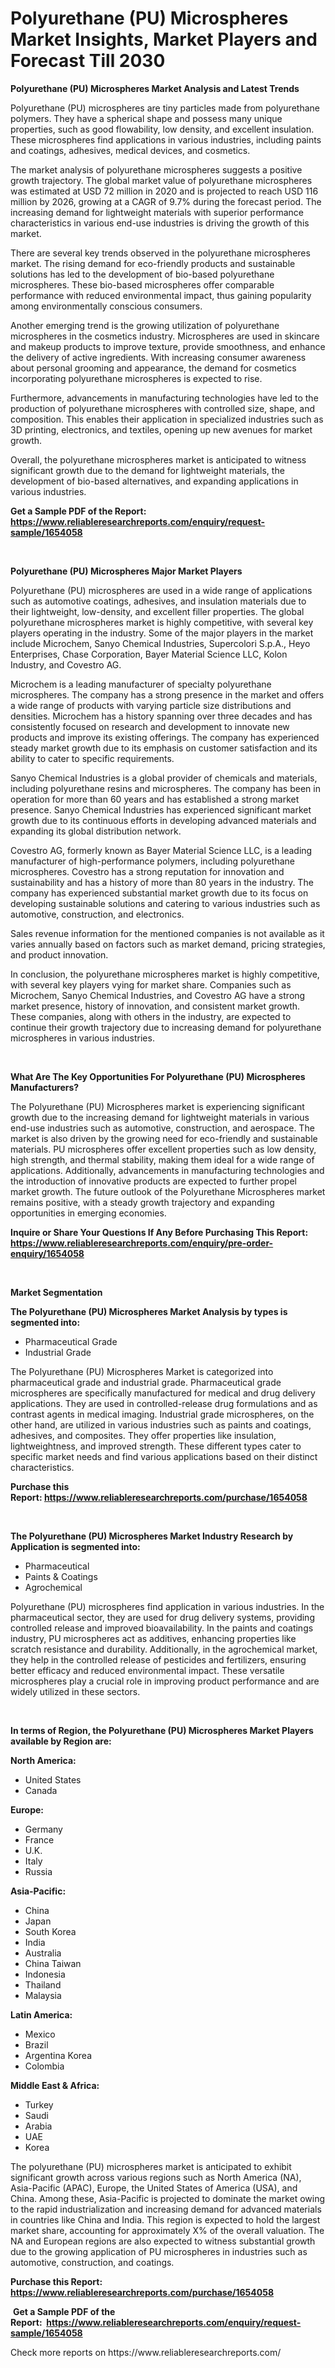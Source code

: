 <p><h1>Polyurethane (PU) Microspheres Market Insights, Market Players and Forecast Till 2030</h1></p><p><strong>Polyurethane (PU) Microspheres Market Analysis and Latest Trends</strong></p>
<p><p>Polyurethane (PU) microspheres are tiny particles made from polyurethane polymers. They have a spherical shape and possess many unique properties, such as good flowability, low density, and excellent insulation. These microspheres find applications in various industries, including paints and coatings, adhesives, medical devices, and cosmetics.</p><p>The market analysis of polyurethane microspheres suggests a positive growth trajectory. The global market value of polyurethane microspheres was estimated at USD 72 million in 2020 and is projected to reach USD 116 million by 2026, growing at a CAGR of 9.7% during the forecast period. The increasing demand for lightweight materials with superior performance characteristics in various end-use industries is driving the growth of this market.</p><p>There are several key trends observed in the polyurethane microspheres market. The rising demand for eco-friendly products and sustainable solutions has led to the development of bio-based polyurethane microspheres. These bio-based microspheres offer comparable performance with reduced environmental impact, thus gaining popularity among environmentally conscious consumers.</p><p>Another emerging trend is the growing utilization of polyurethane microspheres in the cosmetics industry. Microspheres are used in skincare and makeup products to improve texture, provide smoothness, and enhance the delivery of active ingredients. With increasing consumer awareness about personal grooming and appearance, the demand for cosmetics incorporating polyurethane microspheres is expected to rise.</p><p>Furthermore, advancements in manufacturing technologies have led to the production of polyurethane microspheres with controlled size, shape, and composition. This enables their application in specialized industries such as 3D printing, electronics, and textiles, opening up new avenues for market growth.</p><p>Overall, the polyurethane microspheres market is anticipated to witness significant growth due to the demand for lightweight materials, the development of bio-based alternatives, and expanding applications in various industries.</p></p>
<p><strong>Get a Sample PDF of the Report:&nbsp; <a href="https://www.reliableresearchreports.com/enquiry/request-sample/1654058">https://www.reliableresearchreports.com/enquiry/request-sample/1654058</a></strong></p>
<p>&nbsp;</p>
<p><strong>Polyurethane (PU) Microspheres Major Market Players</strong></p>
<p><p>Polyurethane (PU) microspheres are used in a wide range of applications such as automotive coatings, adhesives, and insulation materials due to their lightweight, low-density, and excellent filler properties. The global polyurethane microspheres market is highly competitive, with several key players operating in the industry. Some of the major players in the market include Microchem, Sanyo Chemical Industries, Supercolori S.p.A., Heyo Enterprises, Chase Corporation, Bayer Material Science LLC, Kolon Industry, and Covestro AG.</p><p>Microchem is a leading manufacturer of specialty polyurethane microspheres. The company has a strong presence in the market and offers a wide range of products with varying particle size distributions and densities. Microchem has a history spanning over three decades and has consistently focused on research and development to innovate new products and improve its existing offerings. The company has experienced steady market growth due to its emphasis on customer satisfaction and its ability to cater to specific requirements.</p><p>Sanyo Chemical Industries is a global provider of chemicals and materials, including polyurethane resins and microspheres. The company has been in operation for more than 60 years and has established a strong market presence. Sanyo Chemical Industries has experienced significant market growth due to its continuous efforts in developing advanced materials and expanding its global distribution network.</p><p>Covestro AG, formerly known as Bayer Material Science LLC, is a leading manufacturer of high-performance polymers, including polyurethane microspheres. Covestro has a strong reputation for innovation and sustainability and has a history of more than 80 years in the industry. The company has experienced substantial market growth due to its focus on developing sustainable solutions and catering to various industries such as automotive, construction, and electronics.</p><p>Sales revenue information for the mentioned companies is not available as it varies annually based on factors such as market demand, pricing strategies, and product innovation.</p><p>In conclusion, the polyurethane microspheres market is highly competitive, with several key players vying for market share. Companies such as Microchem, Sanyo Chemical Industries, and Covestro AG have a strong market presence, history of innovation, and consistent market growth. These companies, along with others in the industry, are expected to continue their growth trajectory due to increasing demand for polyurethane microspheres in various industries.</p></p>
<p>&nbsp;</p>
<p><strong>What Are The Key Opportunities For Polyurethane (PU) Microspheres Manufacturers?</strong></p>
<p><p>The Polyurethane (PU) Microspheres market is experiencing significant growth due to the increasing demand for lightweight materials in various end-use industries such as automotive, construction, and aerospace. The market is also driven by the growing need for eco-friendly and sustainable materials. PU microspheres offer excellent properties such as low density, high strength, and thermal stability, making them ideal for a wide range of applications. Additionally, advancements in manufacturing technologies and the introduction of innovative products are expected to further propel market growth. The future outlook of the Polyurethane Microspheres market remains positive, with a steady growth trajectory and expanding opportunities in emerging economies.</p></p>
<p><strong>Inquire or Share Your Questions If Any Before Purchasing This Report: <a href="https://www.reliableresearchreports.com/enquiry/pre-order-enquiry/1654058">https://www.reliableresearchreports.com/enquiry/pre-order-enquiry/1654058</a></strong></p>
<p>&nbsp;</p>
<p><strong>Market Segmentation</strong></p>
<p><strong>The Polyurethane (PU) Microspheres Market Analysis by types is segmented into:</strong></p>
<p><ul><li>Pharmaceutical Grade</li><li>Industrial Grade</li></ul></p>
<p><p>The Polyurethane (PU) Microspheres Market is categorized into pharmaceutical grade and industrial grade. Pharmaceutical grade microspheres are specifically manufactured for medical and drug delivery applications. They are used in controlled-release drug formulations and as contrast agents in medical imaging. Industrial grade microspheres, on the other hand, are utilized in various industries such as paints and coatings, adhesives, and composites. They offer properties like insulation, lightweightness, and improved strength. These different types cater to specific market needs and find various applications based on their distinct characteristics.</p></p>
<p><strong>Purchase this Report:&nbsp;<a href="https://www.reliableresearchreports.com/purchase/1654058">https://www.reliableresearchreports.com/purchase/1654058</a></strong></p>
<p>&nbsp;</p>
<p><strong>The Polyurethane (PU) Microspheres Market Industry Research by Application is segmented into:</strong></p>
<p><ul><li>Pharmaceutical</li><li>Paints & Coatings</li><li>Agrochemical</li></ul></p>
<p><p>Polyurethane (PU) microspheres find application in various industries. In the pharmaceutical sector, they are used for drug delivery systems, providing controlled release and improved bioavailability. In the paints and coatings industry, PU microspheres act as additives, enhancing properties like scratch resistance and durability. Additionally, in the agrochemical market, they help in the controlled release of pesticides and fertilizers, ensuring better efficacy and reduced environmental impact. These versatile microspheres play a crucial role in improving product performance and are widely utilized in these sectors.</p></p>
<p>&nbsp;</p>
<p><strong>In terms of Region, the Polyurethane (PU) Microspheres Market Players available by Region are:</strong></p>
<p>
    <p> <strong> North America: </strong>
        <ul>
            <li>United States</li>
            <li>Canada</li>
        </ul>
        </p> 
    <p> <strong> Europe: </strong>
        <ul>
            <li>Germany</li>
            <li>France</li>
            <li>U.K.</li>
            <li>Italy</li>
            <li>Russia</li>
        </ul>
        </p> 
    <p> <strong> Asia-Pacific: </strong>
        <ul>
            <li>China</li>
            <li>Japan</li>
            <li>South Korea</li>
            <li>India</li>
            <li>Australia</li>
            <li>China Taiwan</li>
            <li>Indonesia</li>
            <li>Thailand</li>
            <li>Malaysia</li>
        </ul>
        </p> 
    <p> <strong> Latin America: </strong>
        <ul>
            <li>Mexico</li>
            <li>Brazil</li>
            <li>Argentina Korea</li>
            <li>Colombia</li>
        </ul>
        </p> 
    <p> <strong> Middle East & Africa: </strong>
        <ul>
            <li>Turkey</li>
            <li>Saudi</li>
            <li>Arabia</li>
            <li>UAE</li>
            <li>Korea</li>
        </ul>
    </p>
    </p>
<p><p>The polyurethane (PU) microspheres market is anticipated to exhibit significant growth across various regions such as North America (NA), Asia-Pacific (APAC), Europe, the United States of America (USA), and China. Among these, Asia-Pacific is projected to dominate the market owing to the rapid industrialization and increasing demand for advanced materials in countries like China and India. This region is expected to hold the largest market share, accounting for approximately X% of the overall valuation. The NA and European regions are also expected to witness substantial growth due to the growing application of PU microspheres in industries such as automotive, construction, and coatings.</p></p>
<p><strong>Purchase this Report: <a href="https://www.reliableresearchreports.com/purchase/1654058">https://www.reliableresearchreports.com/purchase/1654058</a></strong></p>
<p>&nbsp;<strong>Get a Sample PDF of the Report:&nbsp;&nbsp;<a href="https://www.reliableresearchreports.com/enquiry/request-sample/1654058">https://www.reliableresearchreports.com/enquiry/request-sample/1654058</a></strong></p>
<p><strong></strong></p>
<p>Check more reports on https://www.reliableresearchreports.com/</p>